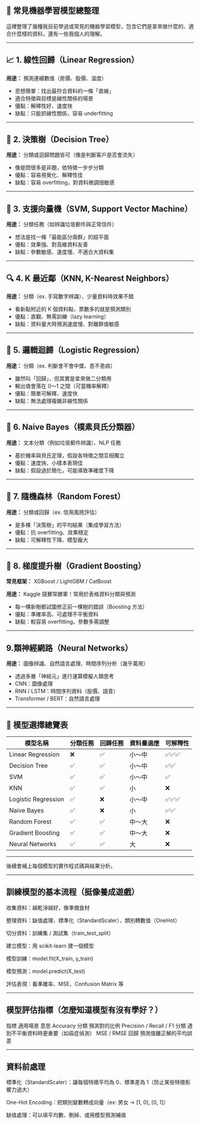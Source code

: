 ## 🤖 常見機器學習模型總整理

這裡整理了幾種我目前學過或常見的機器學習模型，包含它們是拿來做什麼的、適合什麼樣的資料，還有一些我個人的理解。

---

## 📈 1. 線性回歸（Linear Regression）

**用途：** 預測連續數值（房價、股價、溫度）

- 思想簡單：找出最符合資料的一條「直線」  
- 適合特徵與目標是線性關係的場景
- 優點：解釋性好、速度快
- 缺點：只能抓線性關係，容易 underfitting

---

## 🌳 2. 決策樹（Decision Tree）

**用途：** 分類或迴歸問題皆可（像是判斷客戶是否會流失）

- 像是問很多是非題，依特徵一步步分類
- 優點：容易視覺化、解釋性佳
- 缺點：容易 overfitting，對資料微調很敏感

---

## 🧠 3. 支援向量機（SVM, Support Vector Machine）

**用途：** 分類任務（如辨識垃圾郵件與正常信件）

- 想法是找一條「最能區分兩群」的超平面
- 優點：效果強、對高維資料友善
- 缺點：參數敏感、速度慢、不適合大資料集

---

## 🔍 4. K 最近鄰（KNN, K-Nearest Neighbors）

**用途：** 分類（ex. 手寫數字辨識）、少量資料時效果不錯

- 看新點附近的 K 個資料點，票數多的就是預測類別
- 優點：直觀、無需訓練（lazy learning）
- 缺點：資料量大時預測速度慢、對離群值敏感

---

## 🧠 5. 邏輯迴歸（Logistic Regression）

**用途：** 分類（ex. 判斷會不會中獎、患不患病）

- 雖然叫「回歸」，但其實是拿來做二分類用
- 輸出值會落在 0～1 之間（可當機率解釋）
- 優點：簡單可解釋、速度快
- 缺點：無法處理複雜非線性關係

---

## 🧪 6. Naive Bayes（樸素貝氏分類器）

**用途：** 文本分類（例如垃圾郵件辨識）、NLP 任務

- 基於機率與貝氏定理，假設各特徵之間互相獨立
- 優點：速度快、小樣本表現佳
- 缺點：假設過於簡化，可能導致準確度下降

---

## 🧠 7. 隨機森林（Random Forest）

**用途：** 分類或回歸（ex. 信用風險評估）

- 是多棵「決策樹」的平均結果（集成學習方法）
- 優點：抗 overfitting、效果穩定
- 缺點：可解釋性下降、模型龐大

---

## 🚀 8. 梯度提升樹（Gradient Boosting）

**常見框架：** XGBoost / LightGBM / CatBoost

**用途：** Kaggle 競賽常勝軍！常用於表格資料分類與預測

- 每一棵新樹都試圖修正前一棵樹的錯誤（Boosting 方法）
- 優點：準確率高、可處理不平衡資料
- 缺點：較容易 overfitting，參數多需調整

---

## 9.類神經網路（Neural Networks）

**用途：** 圖像辨識、自然語言處理、時間序列分析（幾乎萬用）

- 透過多層「神經元」進行運算模擬人類思考
- CNN：圖像處理  
- RNN / LSTM：時間序列資料（股價、語音）  
- Transformer / BERT：自然語言處理

---

## 🧾 模型選擇總覽表

| 模型名稱 | 分類任務 | 回歸任務 | 資料量適應 | 可解釋性 |
|----------|-----------|-----------|------------|-----------|
| Linear Regression | ❌ | ✅ | 小～中 | ✅✅✅ |
| Decision Tree     | ✅ | ✅ | 小～中 | ✅✅ |
| SVM               | ✅ | ✅ | 小～中 | ✅ |
| KNN               | ✅ | ✅ | 小 | ❌ |
| Logistic Regression | ✅ | ❌ | 小～中 | ✅✅✅ |
| Naive Bayes       | ✅ | ❌ | 小 | ✅✅ |
| Random Forest     | ✅ | ✅ | 中～大 | ❌ |
| Gradient Boosting | ✅ | ✅ | 中～大 | ❌ |
| Neural Networks   | ✅ | ✅ | 大 | ❌ |

---
後續會補上每個模型的實作程式碼與結果分析。


---

## 訓練模型的基本流程（挺像養成遊戲）

收集資料：越乾淨越好，像準備食材

整理資料：缺值處理、標準化（StandardScaler）、類別轉數值（OneHot）

切分資料：訓練集 / 測試集（train_test_split）

建立模型：用 scikit-learn 建一個模型

模型訓練：model.fit(X_train, y_train)

模型預測：model.predict(X_test)

評估表現：看準確率、MSE、Confusion Matrix 等

---

## 模型評估指標（怎麼知道模型有沒有學好？）
指標	適用場景	意思
Accuracy	分類	預測對的比例
Precision / Recall / F1	分類	遇到不平衡資料時更重要（如癌症偵測）
MSE / RMSE	回歸	預測值離正解的平均誤差

---

## 資料前處理

標準化（StandardScaler）：讓每個特徵平均為 0、標準差為 1（防止某些特徵影響力過大）

One-Hot Encoding：把類別變數轉成向量（ex: 男女 → [1, 0], [0, 1]）

缺值處理：可以填平均數、刪掉、或用模型預測補值
